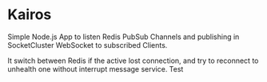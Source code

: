 Kairos
=======

Simple Node.js App to listen Redis PubSub Channels and publishing in SocketCluster WebSocket to subscribed Clients.

It switch between Redis if the active lost connection, and try to reconnect to unhealth one without interrupt message service. Test
